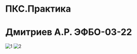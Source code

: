 # ПКС.Практика

# Дмитриев А.Р. ЭФБО-03-22


![1](https://github.com/user-attachments/assets/a02b5614-1e10-45c8-94e8-8af7f1f8411e)
![2](https://github.com/user-attachments/assets/65bce2f2-3312-4cd1-90fb-036c5320733a)
